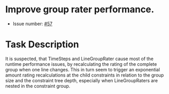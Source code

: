 # Improve group rater performance.
* Issue number: [\#57](https://codeberg.org/splitcells-net/net.splitcells.network.community/issues/57)
# Task Description
It is suspected, that TimeSteps and LineGroupRater cause most of the runtime performance issues,
by recalculating the rating of the complete group when one line changes.
This in turn seem to trigger an exponential amount rating recalculations at the child constraints
in relation to the group size and the constraint tree depth,
especially when LineGroupRaters are nested in the constraint group.